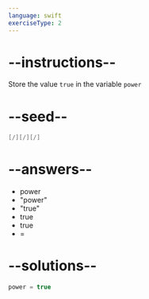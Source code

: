 ```yaml
---
language: swift
exerciseType: 2
---
```


# --instructions--

Store the value `true` in the variable `power`

# --seed--

```swift
[/][/][/]
```

# --answers--

- power
- "power"
- "true"
- true
- true
-  = 

# --solutions--

```swift
power = true
```
